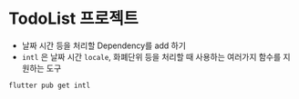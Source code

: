 # TodoList 프로젝트

- 날짜 시간 등을 처리할 Dependency를 add 하기
- `intl` 은 날짜 시간 `locale`, 화폐단위 등을 처리할 때 사용하는 여러가지 함수를 지원하는 도구

```bash
flutter pub get intl

```

